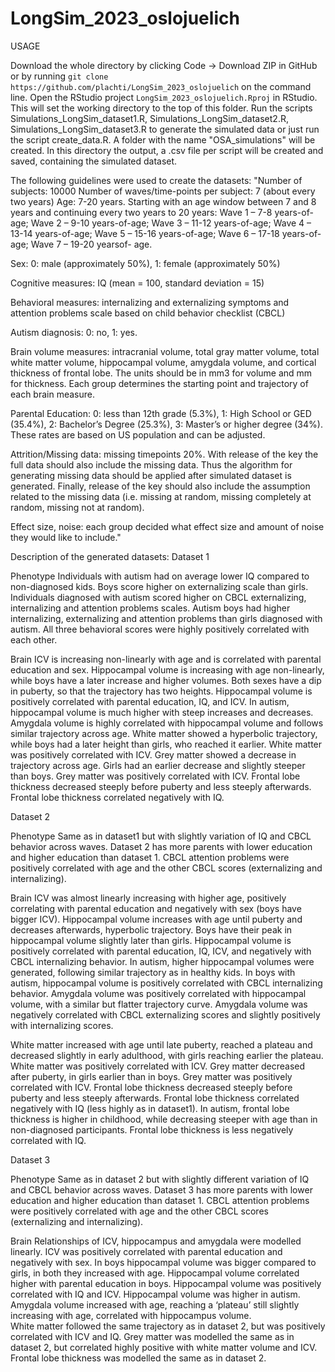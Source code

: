 # LongSim_2023_oslojuelich
USAGE

Download the whole directory by clicking Code -> Download ZIP in GitHub or by running `git clone https://github.com/plachti/LongSim_2023_oslojuelich` on the command line. Open the RStudio project `LongSim_2023_oslojuelich.Rproj` in RStudio. This will set the working directory to the top of this folder. Run the scripts Simulations_LongSim_dataset1.R, Simulations_LongSim_dataset2.R, Simulations_LongSim_dataset3.R to generate the simulated data or just run the script create_data.R.
A folder with the name "OSA_simulations" will be created.
In this directory the output, a .csv file per script will be created and saved, containing the simulated dataset. 

The following guidelines were used to create the datasets:
"Number of subjects: 10000
Number of waves/time-points per subject: 7 (about every two years)
Age: 7-20 years. Starting with an age window between 7 and 8 years and continuing every two years to
20 years: Wave 1 – 7-8 years-of-age; Wave 2 – 9-10 years-of-age; Wave 3 – 11-12 years-of-age; Wave 4
– 13-14 years-of-age; Wave 5 – 15-16 years-of-age; Wave 6 – 17-18 years-of-age; Wave 7 – 19-20 yearsof-
age.

Sex: 0: male (approximately 50%), 1: female (approximately 50%)

Cognitive measures: IQ (mean = 100, standard deviation = 15)

Behavioral measures: internalizing and externalizing symptoms and attention problems scale based on
child behavior checklist (CBCL)

Autism diagnosis: 0: no, 1: yes.

Brain volume measures: intracranial volume, total gray matter volume, total white matter volume,
hippocampal volume, amygdala volume, and cortical thickness of frontal lobe. The units should be in
mm3 for volume and mm for thickness. Each group determines the starting point and trajectory of each
brain measure.

Parental Education: 0: less than 12th grade (5.3%), 1: High School or GED (35.4%), 2: Bachelor’s
Degree (25.3%), 3: Master’s or higher degree (34%). These rates are based on US population and can be
adjusted.

Attrition/Missing data: missing timepoints 20%. With release of the key the full data should also
include the missing data. Thus the algorithm for generating missing data should be applied after simulated
dataset is generated. Finally, release of the key should also include the assumption related to the missing
data (i.e. missing at random, missing completely at random, missing not at random).

Effect size, noise: each group decided what effect size and amount of noise they would like to include."

Description of the generated datasets:
Dataset 1

Phenotype
Individuals with autism had on average lower IQ compared to non-diagnosed kids. 
Boys score higher on externalizing scale than girls. Individuals diagnosed with autism scored higher on CBCL externalizing, internalizing and attention problems scales. Autism boys had higher internalizing, externalizing and attention problems than girls diagnosed with autism.
All three behavioral scores were highly positively correlated with each other. 

Brain
ICV is increasing non-linearly with age and is correlated with parental education and sex. Hippocampal volume is increasing with age non-linearly, while boys have a later increase and higher volumes. Both sexes have a dip in puberty, so that the trajectory has two heights. Hippocampal volume is positively correlated with parental education, IQ, and ICV. In autism, hippocampal volume is much higher with steep increases and decreases. 
Amygdala volume is highly correlated with hippocampal volume and follows similar trajectory across age. 
White matter showed a hyperbolic trajectory, while boys had a later height than girls, who reached it earlier. White matter was positively correlated with ICV. 
Grey matter showed a decrease in trajectory across age. Girls had an earlier decrease and slightly steeper than boys. Grey matter was positively correlated with ICV. 
Frontal lobe thickness decreased steeply before puberty and less steeply afterwards. Frontal lobe thickness correlated negatively with IQ. 

Dataset 2

Phenotype 
Same as in dataset1 but with slightly variation of IQ and CBCL behavior across waves. Dataset 2 has more parents with lower education and higher education than dataset 1. 
CBCL attention problems were positively correlated with age and the other CBCL scores (externalizing and internalizing). 

Brain
ICV was almost linearly increasing with higher age, positively correlating with parental education and negatively with sex (boys have bigger ICV). 
Hippocampal volume increases with age until puberty and decreases afterwards, hyperbolic trajectory. Boys have their peak in hippocampal volume slightly later than girls. Hippocampal volume is positively correlated with parental education, IQ, ICV, and negatively with CBCL internalizing behavior. In autism, higher hippocampal volumes were generated, following similar trajectory as in healthy kids. In boys with autism, hippocampal volume is positively correlated with CBCL internalizing behavior. 
Amygdala volume was positively correlated with hippocampal volume, with a similar but flatter trajectory curve. Amygdala volume was negatively correlated with CBCL externalizing scores and slightly positively with internalizing scores. 

White matter increased with age until late puberty, reached a plateau and decreased slightly in early adulthood, with girls reaching earlier the plateau. White matter was positively correlated with ICV. 
Grey matter decreased after puberty, in girls earlier than in boys. Grey matter was positively correlated with ICV. 
Frontal lobe thickness decreased steeply before puberty and less steeply afterwards. Frontal lobe thickness correlated negatively with IQ (less highly as in dataset1). In autism, frontal lobe thickness is higher in childhood, while decreasing steeper with age than in non-diagnosed participants. Frontal lobe thickness is less negatively correlated with IQ. 


Dataset 3 

Phenotype 
Same as in dataset 2 but with slightly different variation of IQ and CBCL behavior across waves. Dataset 3 has more parents with lower education and higher education than dataset 1. 
CBCL attention problems were positively correlated with age and the other CBCL scores (externalizing and internalizing). 

Brain
Relationships of ICV, hippocampus and amygdala were modelled linearly. 
ICV was positively correlated with parental education and negatively with sex. 
In boys hippocampal volume was bigger compared to girls, in both they increased with age. Hippocampal volume correlated higher with parental education in boys. Hippocampal volume was positively correlated with IQ and ICV. Hippocampal volume was higher in autism. 
Amygdala volume increased with age, reaching a ‘plateau’ still slightly increasing with age, correlated with hippocampus volume.  
White matter followed the same trajectory as in dataset 2, but was positively correlated with ICV and IQ.
Grey matter was modelled the same as in dataset 2, but correlated highly positive with white matter volume and ICV. 
Frontal lobe thickness was modelled the same as in dataset 2. 

